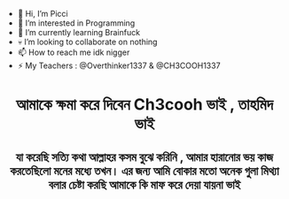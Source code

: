 - 👋 Hi, I’m Picci
- 👀 I’m interested in Programming
- 🌱 I’m currently learning Brainfuck
- 💀 I’m looking to collaborate on nothing 
- 📫 How to reach me idk nigger
- ⚡ My Teachers : @Overthinker1337 & @CH3COOH1337

<h1><center>আমাকে ক্ষমা করে দিবেন Ch3cooh ভাই , তাহমিদ ভাই</center></h1>
<h2><center>যা করেছি সত্যি কথা আল্লাহর কসম বুঝে করিনি , আমার হারানোর ভয় কাজ করতেছিলো মনের মধ্যে তখন। এর জন্য আমি বোকার মতো অনেক গুলা মিথ্যা বলার চেষ্টা করছি আমাকে কি মাফ করে দেয়া যায়না ভাই </center></h2>

<!---
0xIftekhar443/0xIftekhar443 is a ✨ special ✨ repository because its `README.md` (this file) appears on your GitHub profile.
You can click the Preview link to take a look at your changes.
--->
